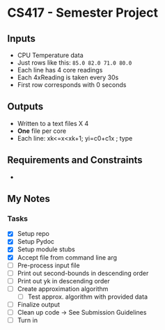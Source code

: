 # CS417 - Semester Project

## Inputs

- CPU Temperature data
- Just rows like this: `85.0 82.0 71.0 80.0`
- Each line has 4 core readings
- Each 4xReading is taken every 30s
- First row corresponds with 0 seconds

## Outputs

- Written to a text files X 4
- **One** file per core
- Each line: xk<=x<xk+1; yi=c0+c1x ; type

## Requirements and Constraints

- 

## My Notes

### Tasks

- [X] Setup repo
- [X] Setup Pydoc
- [X] Setup module stubs
- [X] Accept file from command line arg
- [ ] Pre-process input file
- [ ] Print out second-bounds in descending order
- [ ] Print out yk in descending order
- [ ] Create approximation algorithm
    - [ ] Test approx. algorithm with provided data
- [ ] Finalize output
- [ ] Clean up code -> See Submission Guidelines
- [ ] Turn in